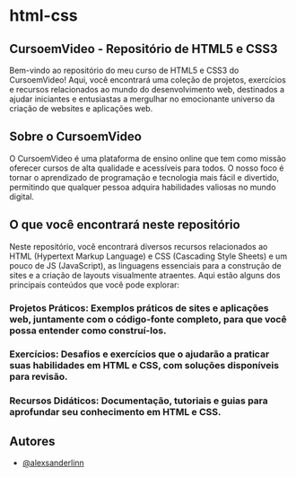 
# html-css

## CursoemVideo - Repositório de HTML5 e CSS3
Bem-vindo ao repositório do meu curso de HTML5 e CSS3 do CursoemVideo! Aqui, você encontrará uma coleção de projetos, exercícios e recursos relacionados ao mundo do desenvolvimento web, destinados a ajudar iniciantes e entusiastas a mergulhar no emocionante universo da criação de websites e aplicações web.

## Sobre o CursoemVideo
O CursoemVideo é uma plataforma de ensino online que tem como missão oferecer cursos de alta qualidade e acessíveis para todos. O nosso foco é tornar o aprendizado de programação e tecnologia mais fácil e divertido, permitindo que qualquer pessoa adquira habilidades valiosas no mundo digital.

## O que você encontrará neste repositório
Neste repositório, você encontrará diversos recursos relacionados ao HTML (Hypertext Markup Language) e CSS (Cascading Style Sheets) e um pouco de JS (JavaScript), as linguagens essenciais para a construção de sites e a criação de layouts visualmente atraentes. Aqui estão alguns dos principais conteúdos que você pode explorar:

### Projetos Práticos: Exemplos práticos de sites e aplicações web, juntamente com o código-fonte completo, para que você possa entender como construí-los.

### Exercícios: Desafios e exercícios que o ajudarão a praticar suas habilidades em HTML e CSS, com soluções disponíveis para revisão.

### Recursos Didáticos: Documentação, tutoriais e guias para aprofundar seu conhecimento em HTML e CSS.


## Autores

- [@alexsanderlinn](https://www.github.com/alexsanderlinn)


